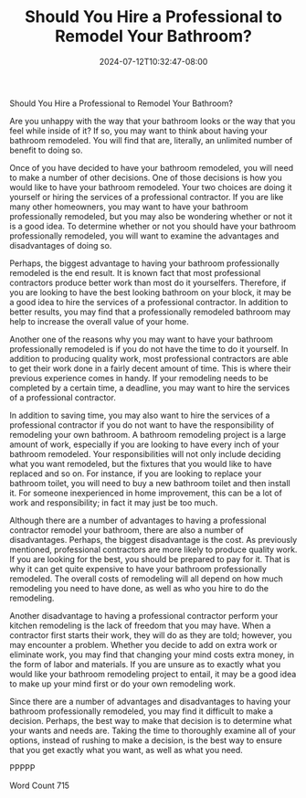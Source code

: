﻿---
title: "Should You Hire a Professional to Remodel Your Bathroom?"
date: 2024-07-12T10:32:47-08:00
description: "Bathroom Remodeling Tips for Web Success"
featured_image: "/images/Bathroom Remodeling.jpg"
tags: ["Bathroom Remodeling"]
---

Should You Hire a Professional to Remodel Your Bathroom?

Are you unhappy with the way that your bathroom looks or the way that you feel while inside of it?  If so, you may want to think about having your bathroom remodeled.  You will find that are, literally, an unlimited number of benefit to doing so.

Once of you have decided to have your bathroom remodeled, you will need to make a number of other decisions.  One of those decisions is how you would like to have your bathroom remodeled. Your two choices are doing it yourself or hiring the services of a professional contractor.  If you are like many other homeowners, you may want to have your bathroom professionally remodeled, but you may also be wondering whether or not it is a good idea. To determine whether or not you should have your bathroom professionally remodeled, you will want to examine the advantages and disadvantages of doing so.  

Perhaps, the biggest advantage to having your bathroom professionally remodeled is the end result.  It is known fact that most professional contractors produce better work than most do it yourselfers.  Therefore, if you are looking to have the best looking bathroom on your block, it may be a good idea to hire the services of a professional contractor. In addition to better results, you may find that a professionally remodeled bathroom may help to increase the overall value of your home.

Another one of the reasons why you may want to have your bathroom professionally remodeled is if you do not have the time to do it yourself. In addition to producing quality work, most professional contractors are able to get their work done in a fairly decent amount of time. This is where their previous experience comes in handy.  If your remodeling needs to be completed by a certain time, a deadline, you may want to hire the services of a professional contractor.  

In addition to saving time, you may also want to hire the services of a professional contractor if you do not want to have the responsibility of remodeling your own bathroom.  A bathroom remodeling project is a large amount of work, especially if you are looking to have every inch of your bathroom remodeled.  Your responsibilities will not only include deciding what you want remodeled, but the fixtures that you would like to have replaced and so on. For instance, if you are looking to replace your bathroom toilet, you will need to buy a new bathroom toilet and then install it.  For someone inexperienced in home improvement, this can be a lot of work and responsibility; in fact it may just be too much.  

Although there are a number of advantages to having a professional contractor remodel your bathroom, there are also a number of disadvantages.  Perhaps, the biggest disadvantage is the cost. As previously mentioned, professional contractors are more likely to produce quality work.  If you are looking for the best, you should be prepared to pay for it.  That is why it can get quite expensive to have your bathroom professionally remodeled.  The overall costs of remodeling will all depend on how much remodeling you need to have done, as well as who you hire to do the remodeling.  

Another disadvantage to having a professional contractor perform your kitchen remodeling is the lack of freedom that you may have.  When a contractor first starts their work, they will do as they are told; however, you may encounter a problem. Whether you decide to add on extra work or eliminate work, you may find that changing your mind costs extra money, in the form of labor and materials.  If you are unsure as to exactly what you would like your bathroom remodeling project to entail, it may be a good idea to make up your mind first or do your own remodeling work.

Since there are a number of advantages and disadvantages to having your bathroom professionally remodeled, you may find it difficult to make a decision. Perhaps, the best way to make that decision is to determine what your wants and needs are.  Taking the time to thoroughly examine all of your options, instead of rushing to make a decision, is the best way to ensure that you get exactly what you want, as well as what you need.

PPPPP

Word Count 715

